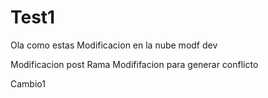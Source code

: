 # Test1
Ola como estas
Modificacion en la nube
modf dev

Modificacion post Rama
Modififacion para generar conflicto

Cambio1